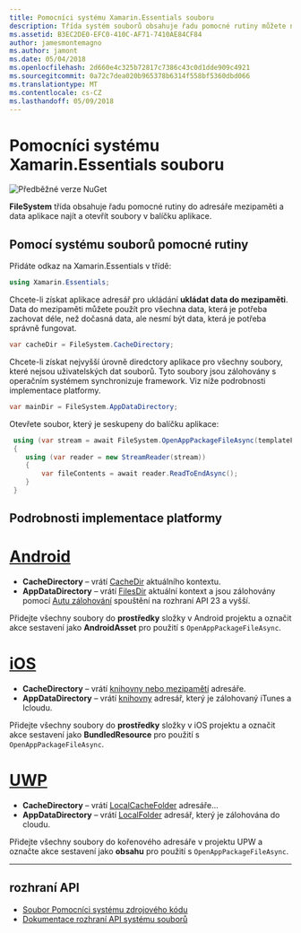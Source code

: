 ```yaml
---
title: Pomocníci systému Xamarin.Essentials souboru
description: Třída systém souborů obsahuje řadu pomocné rutiny můžete najít mezipaměti aplikace a data adresáře a otevírat soubory v balíčku aplikace.
ms.assetid: B3EC2DE0-EFC0-410C-AF71-7410AE84CF84
author: jamesmontemagno
ms.author: jamont
ms.date: 05/04/2018
ms.openlocfilehash: 2d660e4c325b72817c7386c43c0d1dde909c4921
ms.sourcegitcommit: 0a72c7dea020b965378b6314f558bf5360dbd066
ms.translationtype: MT
ms.contentlocale: cs-CZ
ms.lasthandoff: 05/09/2018
---
```

# <a name="xamarinessentials-file-system-helpers"></a>Pomocníci systému Xamarin.Essentials souboru

![Předběžné verze NuGet](~/media/shared/pre-release.png)

**FileSystem** třída obsahuje řadu pomocné rutiny do adresáře mezipaměti a data aplikace najít a otevřít soubory v balíčku aplikace.

## <a name="using-file-system-helpers"></a>Pomocí systému souborů pomocné rutiny

Přidáte odkaz na Xamarin.Essentials v třídě:

```csharp
using Xamarin.Essentials;
```

Chcete-li získat aplikace adresář pro ukládání **ukládat data do mezipaměti**. Data do mezipaměti můžete použít pro všechna data, která je potřeba zachovat déle, než dočasná data, ale nesmí být data, která je potřeba správně fungovat.

```csharp
var cacheDir = FileSystem.CacheDirectory;
```

Chcete-li získat nejvyšší úrovně diredctory aplikace pro všechny soubory, které nejsou uživatelských dat souborů. Tyto soubory jsou zálohovány s operačním systémem synchronizuje framework. Viz níže podrobnosti implementace platformy.

```csharp
var mainDir = FileSystem.AppDataDirectory;
```

Otevřete soubor, který je seskupeny do balíčku aplikace:

```csharp
 using (var stream = await FileSystem.OpenAppPackageFileAsync(templateFileName))
 {
    using (var reader = new StreamReader(stream))
    {
        var fileContents = await reader.ReadToEndAsync();
    }
 }
```

## <a name="platform-implementation-specifics"></a>Podrobnosti implementace platformy

# <a name="androidtabandroid"></a>[Android](#tab/android)

- **CacheDirectory** – vrátí [CacheDir](https://developer.android.com/reference/android/content/Context.html#getCacheDir) aktuálního kontextu.
- **AppDataDirectory** – vrátí [FilesDir](https://developer.android.com/reference/android/content/Context.html#getFilesDir) aktuální kontext a jsou zálohovány pomocí [Autu zálohování](https://developer.android.com/guide/topics/data/autobackup.html) spouštění na rozhraní API 23 a vyšší.

Přidejte všechny soubory do **prostředky** složky v Android projektu a označit akce sestavení jako **AndroidAsset** pro použití s `OpenAppPackageFileAsync`.

# <a name="iostabios"></a>[iOS](#tab/ios)

- **CacheDirectory** – vrátí [knihovny nebo mezipamětí](https://developer.apple.com/library/content/documentation/FileManagement/Conceptual/FileSystemProgrammingGuide/FileSystemOverview/FileSystemOverview.html) adresáře.
- **AppDataDirectory** – vrátí [knihovny](https://developer.apple.com/library/content/documentation/FileManagement/Conceptual/FileSystemProgrammingGuide/FileSystemOverview/FileSystemOverview.html) adresář, který je zálohovaný iTunes a Icloudu.

Přidejte všechny soubory do **prostředky** složky v iOS projektu a označit akce sestavení jako **BundledResource** pro použití s `OpenAppPackageFileAsync`.

# <a name="uwptabuwp"></a>[UWP](#tab/uwp)

- **CacheDirectory** – vrátí [LocalCacheFolder](https://docs.microsoft.com/en-us/uwp/api/windows.storage.applicationdata.localcachefolder#Windows_Storage_ApplicationData_LocalCacheFolder) adresáře...
- **AppDataDirectory** – vrátí [LocalFolder](https://docs.microsoft.com/en-us/uwp/api/windows.storage.applicationdata.localfolder#Windows_Storage_ApplicationData_LocalFolder) adresář, který je zálohována do cloudu.

Přidejte všechny soubory do kořenového adresáře v projektu UPW a označte akce sestavení jako **obsahu** pro použití s `OpenAppPackageFileAsync`.

--------------

## <a name="api"></a>rozhraní API

- [Soubor Pomocníci systému zdrojového kódu](https://github.com/xamarin/Essentials/tree/master/Essentials/FileSystem)
- [Dokumentace rozhraní API systému souborů](xref:Xamarin.Essentials.FileSystem)
